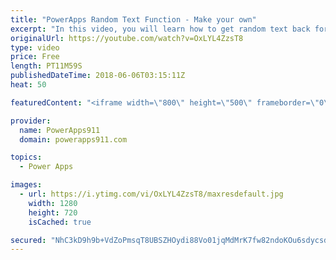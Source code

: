 ```yaml
---
title: "PowerApps Random Text Function - Make your own"
excerpt: "In this video, you will learn how to get random text back for your PowerApps apps. Turns out there is not a random text function so I show you how to make your own combining Shuffle, First, and the Table function. I also give you a quick insight into the random options that PowerApps does have. Hope"
originalUrl: https://youtube.com/watch?v=OxLYL4ZzsT8
type: video
price: Free
length: PT11M59S
publishedDateTime: 2018-06-06T03:15:11Z
heat: 50

featuredContent: "<iframe width=\"800\" height=\"500\" frameborder=\"0\" src=\"https://www.youtube.com/embed/OxLYL4ZzsT8\" allow=\"accelerometer; autoplay; encrypted-media; gyroscope; picture-in-picture\" allowfullscreen></iframe>"

provider:
  name: PowerApps911
  domain: powerapps911.com

topics:
  - Power Apps

images:
  - url: https://i.ytimg.com/vi/OxLYL4ZzsT8/maxresdefault.jpg
    width: 1280
    height: 720
    isCached: true

secured: "NhC3kD9h9b+VdZoPmsqT8UBSZHOydi88Vo01jqMdMrK7fw82ndoKOu6sdycsdWWE0vkze4p9gaCuWWOf4jp3zQw22Jon3ZpqC5fsS128oYFwHLxcsoxYH6j8UvhVsTQ8P6Ow6X74oDDft7impc+AY4S0JrlJYuZMdBVjE2Pb2Sxchi6ILJv1qMESx3ePM/eJoSnJFV45pDDu3p/W5aDLpGDDLaZrjHC5tfUqq2j5LzkdwqXB7TrlT4wyPTzdCf5RfvwfS7IkNelv05hWOYFFDq5CrnIcrZdNXE1QLYYBNF15DErqDzlVvFXsgcWnT0a/xcJUWyHBSIXUiibruOKKPmG0jWMKlQ1DwaYm918e3Vkb/6ln8pCogIdfT6UdRpGPog+SfCMG3lPnKjnzR2ZxbHfpgxNZlC89iJFJxFz3PNU=;Gly/C2EHqNppMP+NObIoGQ=="
---
```


